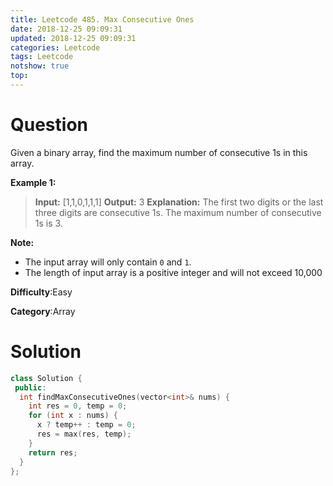 ```yaml
---
title: Leetcode 485. Max Consecutive Ones
date: 2018-12-25 09:09:31
updated: 2018-12-25 09:09:31
categories: Leetcode
tags: Leetcode
notshow: true
top:
---
```


# Question

Given a binary array, find the maximum number of consecutive 1s in this array.

**Example 1:**  

> **Input:** [1,1,0,1,1,1]
> **Output:** 3
> **Explanation:** The first two digits or the last three digits are consecutive 1s. The maximum number of consecutive 1s is 3.

**Note:**

- The input array will only contain  `0`  and  `1`.
- The length of input array is a positive integer and will not exceed 10,000

**Difficulty**:Easy

**Category**:Array

<!-- more -->

# Solution

```cpp
class Solution {
 public:
  int findMaxConsecutiveOnes(vector<int>& nums) {
    int res = 0, temp = 0;
    for (int x : nums) {
      x ? temp++ : temp = 0;
      res = max(res, temp);
    }
    return res;
  }
};
```
